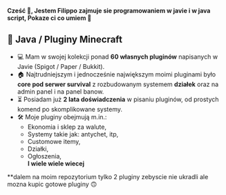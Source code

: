 __**Cześć 🧤**, Jestem Filippo zajmuje sie programowaniem w javie i w java script, Pokaze ci co umiem 🔩__

## 📂 Java / Pluginy Minecraft
- 💻 Mam w swojej kolekcji ponad **60 własnych pluginów** napisanych w Javie (Spigot / Paper / Bukkit).  
- 🏠 Najtrudniejszym i jednocześnie największym moimi pluginami było **core pod serwer survival** z rozbudowanym systemem **działek** oraz na admin panel i na panel banow.  
- ⏳ Posiadam już **2 lata doświadczenia** w pisaniu pluginów, od prostych komend po skomplikowane systemy.  
- 🛠️ Moje pluginy obejmują m.in.:  
  - Ekonomia i sklep za walute,  
  - Systemy takie jak: antychet, itp,  
  - Customowe itemy,  
  - Działki,  
  - Ogłoszenia,  
**I wiele wiele wiecej**

**dalem na moim repozytorium tylko 2 pluginy zebyscie nie ukradli ale mozna kupic gotowe pluginy 🙃 

